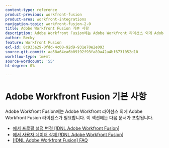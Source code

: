 ```yaml
---
content-type: reference
product-previous: workfront-fusion
product-area: workfront-integrations
navigation-topic: workfront-fusion-2-0
title: Adobe Workfront Fusion 기본 사항
description: Adobe Workfront Fusion에는 Adobe Workfront 라이선스 외에 Adobe Workfront Fusion 라이센스가 필요합니다.
author: Becky
feature: Workfront Fusion
exl-id: 8c933a29-0fdd-4c00-92d9-931e70e2e093
source-git-commit: aa58a64ea6b09192f93fa89a42a4bf6731052d10
workflow-type: tm+mt
source-wordcount: '55'
ht-degree: 0%

---
```


# Adobe Workfront Fusion 기본 사항

Adobe Workfront Fusion에는 Adobe Workfront 라이선스 외에 Adobe Workfront Fusion 라이센스가 필요합니다.
이 섹션에는 다음 문서가 포함됩니다.

* [에서 프로필 설정 변경 [!DNL Adobe Workfront Fusion]](../../workfront-fusion/workfront-fusion-basics/change-profile-settings.md)
* [에서 사용자 데이터 삭제 [!DNL Adobe Workfront Fusion]](../../workfront-fusion/workfront-fusion-basics/delete-user-data.md)
* [[!DNL Adobe Workfront Fusion] FAQ](../../workfront-fusion/workfront-fusion-basics/faq.md)
